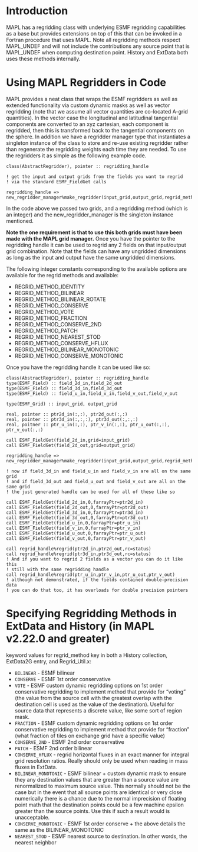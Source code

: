 # Introduction
MAPL has a regridding class with underlying ESMF regridding capabilities as a base but provides extensions on top of this that can be invoked in a Fortran procedure that uses MAPL. Note all regridding methods respect MAPL_UNDEF and will not include the contributions any source point that is MAPL_UNDEF when computing destination point. History and ExtData both uses these methods internally.

# Using MAPL Regridders in Code
MAPL provides a neat class that wraps the ESMF regridders as well as extended functionality via custom dynamic masks as well as vector regridding (note that we assume all vector quantities are co-located A-grid quantities). In the vector case the longitudinal and latitudinal tangential components are converted to an xyz cartesian, each component is regridded, then this is transformed back to the tangential components on the sphere. In addition we have a regridder manager type that instantiates a singleton instance of the class to store and re-use existing regridder rather than regenerate the regridding weights each time they are needed. To use the regridders it as simple as the following example code.

```
class(AbstractRegridder), pointer :: regridding_handle

! get the input and output grids from the fields you want to regrid
! via the standard ESMF_FieldGet calls

regridding_handle => new_regridder_manager%make_regridder(input_grid,output_grid,regrid_method,rc=status)

```
In the code above we passed two grids, and a regridding method (which is an integer) and the new_regridder_manager is the singleton instance mentioned. 

**Note the one requirement is that to use this both grids must have been made with the MAPL grid manager.** Once you have the pointer to the regridding handle it can be used to regrid any 2 fields on that input/output grid combination. Note that the fields can have any ungridded dimensions as long as the input and output have the same ungridded dimensions.

The following integer constants corresponding to the available  options are available for the regrid methods and available:    
- REGRID_METHOD_IDENTITY
- REGRID_METHOD_BILINEAR
- REGRID_METHOD_BILINEAR_ROTATE
- REGRID_METHOD_CONSERVE
- REGRID_METHOD_VOTE
- REGRID_METHOD_FRACTION
- REGRID_METHOD_CONSERVE_2ND
- REGRID_METHOD_PATCH
- REGRID_METHOD_NEAREST_STOD
- REGRID_METHOD_CONSERVE_HFLUX
- REGRID_METHOD_BILINEAR_MONOTONIC
- REGRID_METHOD_CONSERVE_MONOTONIC

Once you have the regridding handle it can be used like so:

```
class(AbstractRegridder), pointer :: regridding_handle
type(ESMF_Field) :: field_2d_in,field_2d_out
type(ESMF_Field) :: field_3d_in,field_3d_out
type(ESMF_Field) :: field_u_in,field_v_in,field_v_out,field_v_out

type(ESMF_Grid) :: input_grid, output_grid

real, pointer :: ptr2d_in(:,:), ptr2d_out(:,:)
real, pointer :: ptr3d_in(:,:,:), ptr3d_out(:,:,:)
real, poitner :: ptr_u_in(:,:), ptr_v_in(:,:), ptr_u_out(:,:), ptr_v_out(:,:)

call ESMF_FieldGet(field_2d_in,grid=input_grid)
call ESMF_FieldGet(field_2d_out,grid=output_grid)

regridding_handle => new_regridder_manager%make_regridder(input_grid,output_grid,regrid_method,rc=status)

! now if field_3d_in and field_u_in and field_v_in are all on the same grid
! and if field_3d_out and field_u_out and field_v_out are all on the same grid
! the just generated handle can be used for all of these like so

call ESMF_FieldGet(field_2d_in,0,farrayPtr=ptr2d_in)
call ESMF_FieldGet(field_2d_out,0,farrayPtr=ptr2d_out)
call ESMF_FieldGet(field_3d_in,0,farrayPtr=ptr3d_in)
call ESMF_FieldGet(field_3d_out,0,farrayPtr=ptr3d_out)
call ESMF_FieldGet(field_u_in,0,farrayPtr=ptr_u_in)
call ESMF_FieldGet(field_v_in,0,farrayPtr=ptr_v_in)
call ESMF_FieldGet(field_u_out,0,farrayPtr=ptr_u_out)
call ESMF_FieldGet(field_v_out,0,farrayPtr=ptr_v_out)

call regrid_handle%regrid(ptr2d_in,ptr2d_out,rc=status)
call regrid_handle%regrid(ptr3d_in,ptr3d_out,rc=status)
! And if you want to regrid 2 fields as a vector you can do it like this
! still with the same regridding handle
call regrid_handle%regrid(ptr_u_in,ptr_v_in,ptr_u_out,ptr_v_out)
! although not demonstrated, if the fields contained double-precision data
! you can do that too, it has overloads for double precision pointers

```

# Specifying Regridding Methods in ExtData and History (in MAPL v2.22.0 and greater)
keyword values for regrid_method key in both a History collection, ExtData2G entry, and Regrid_Util.x:
* `BILINEAR` - ESMF bilinear
* `CONSERVE` - ESMF 1st order conservative
* `VOTE` -  ESMF custom dynamic regridding options on 1st order conservative regridding to implement method that  provide for “voting” (the value from the source cell with the greatest overlap with the destination cell is used as the value of the destination). Useful for source data that represents a discrete value, like some sort of region mask.
* `FRACTION` - ESMF custom dynamic regridding options on 1st order conservative regridding to implement method that  provide for “fraction” (what fraction of tiles on exchange grid have a specific value)
* `CONSERVE_2ND` - ESMF 2nd order conservative
* `PATCH` - ESMF 2nd order bilinear
* `CONSERVE_HFLUX` - regrid horizontal fluxes in an exact manner for integral grid resolution ratios. Really should only be used when reading in mass fluxes in ExtData. 
* `BILINEAR_MONOTONIC` - ESMF bilinear + custom dynamic mask to ensure they any destination values that are greater than a source value are renormalized to maximum source value. This normally should not be the case but in the event that all source points are identical or very close numerically there is a chance due to the normal imprecision of floating point math that the destination points could be a few machine epsilon greater than the source points. Use this if such a result would is unacceptable.
* `CONSERVE_MONOTONIC` - ESMF 1st order conserve + the above details the same as the BILINEAR_MONOTONIC
* `NEAREST_STOD` - ESMF nearest source to destination. In other words, the nearest neighbor

